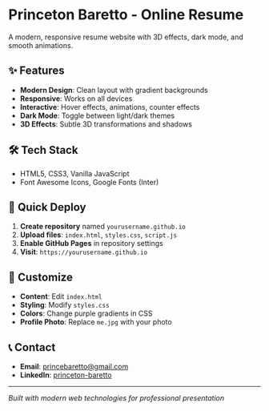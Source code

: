 # Princeton Baretto - Online Resume

A modern, responsive resume website with 3D effects, dark mode, and smooth animations.

## ✨ Features

- **Modern Design**: Clean layout with gradient backgrounds
- **Responsive**: Works on all devices
- **Interactive**: Hover effects, animations, counter effects
- **Dark Mode**: Toggle between light/dark themes
- **3D Effects**: Subtle 3D transformations and shadows

## 🛠️ Tech Stack

- HTML5, CSS3, Vanilla JavaScript
- Font Awesome Icons, Google Fonts (Inter)

## 🚀 Quick Deploy

1. **Create repository** named `yourusername.github.io`
2. **Upload files**: `index.html`, `styles.css`, `script.js`
3. **Enable GitHub Pages** in repository settings
4. **Visit**: `https://yourusername.github.io`

## 🎨 Customize

- **Content**: Edit `index.html`
- **Styling**: Modify `styles.css`
- **Colors**: Change purple gradients in CSS
- **Profile Photo**: Replace `me.jpg` with your photo

## 📞 Contact

- **Email**: princebaretto@gmail.com
- **LinkedIn**: [princeton-baretto](https://linkedin.com/in/princeton-baretto)

---

*Built with modern web technologies for professional presentation*